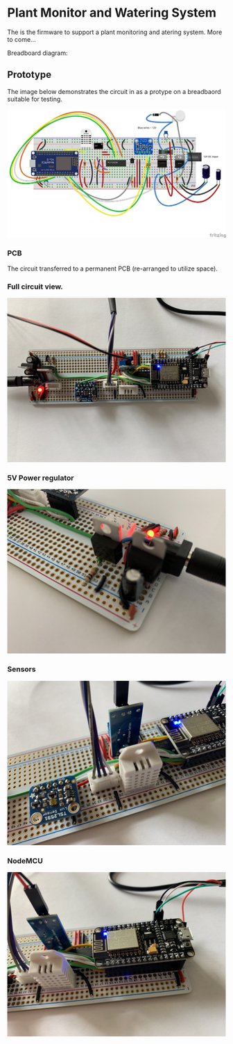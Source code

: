 # Plant Monitor and Watering System
The is the firmware to support a plant monitoring and atering system. More to come...

Breadboard diagram:

## Prototype
The image below demonstrates the circuit in as a protype on a breadbaord suitable for testing.

![](https://github.com/porrey/plantmonitor/raw/master/Fritzing/Plant%20Monitor_bb.png)

### PCB
The circuit transferred to a permanent PCB (re-arranged to utilize space).

### Full circuit view.
![](https://github.com/porrey/plantmonitor/raw/master/Images/pm-01.jpg)

### 5V Power regulator
![](https://github.com/porrey/plantmonitor/raw/master/Images/pm-02.jpg)

### Sensors
![](https://github.com/porrey/plantmonitor/raw/master/Images/pm-03.jpg)

### NodeMCU
![](https://github.com/porrey/plantmonitor/raw/master/Images/pm-04.jpg)
